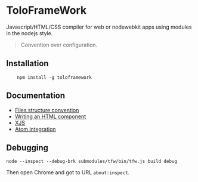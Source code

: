 # ToloFrameWork

Javascript/HTML/CSS compiler for web or nodewebkit apps using modules in the nodejs style.

> Convention over configuration.

## Installation
```
    npm install -g toloframework
```

## Documentation

* [Files structure convention](man/conventions.md)
* [Writing an HTML component](man/com.md)
* [XJS](man/xjs.md)
* [Atom integration](man/atom.md)

## Debugging

```
node --inspect --debug-brk submodules/tfw/bin/tfw.js build debug
```

Then open Chrome and got to URL `about:inspect`.
